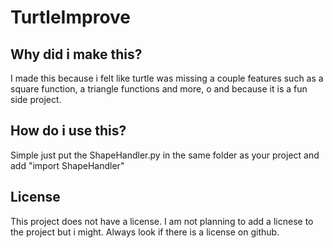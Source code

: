 # TurtleImprove

## Why did i make this?

I made this because i felt like turtle was missing a couple features such as a square function, a triangle functions and more, o and because it is a fun side project.

## How do i use this?

Simple just put the ShapeHandler.py in the same folder as your project and add "import ShapeHandler"

## License

This project does not have a license. I am not planning to add a licnese to the project but i might. Always look if there is a license on github.
